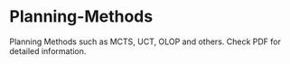 # Planning-Methods
Planning Methods such as MCTS, UCT, OLOP and others. Check PDF for detailed information.
